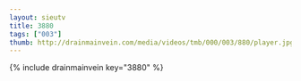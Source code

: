 ```yaml
--- 
layout: sieutv
title: 3880
tags: ["003"]
thumb: http://drainmainvein.com/media/videos/tmb/000/003/880/player.jpg
---
```

{% include drainmainvein key="3880" %} 
